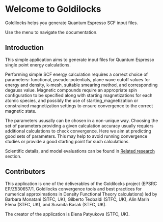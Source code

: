 # Welcome to Goldilocks

Goldilocks helps you generate Quantum Espresso SCF input files.

Use the menu to navigate the documentation.

## Introduction

This simple application aims to generate input files for Quantum Espresso single point energy calculations.

Performing simple SCF energy calculation requires a correct choice of parameters: functional, pseudo-potentials, plane wave cutoff values for energy and density, k-mesh, suitable smearing method, and corresponding degauss value. Magnetic compounds require an appropriate spin configuration to be specified along with starting magnetizations for each atomic species, and possibly the use of starting_magnetization or constrained magnetization settings to ensure convergence to the correct magnetic state.

The parameters ususally can be chosen in a non-unique way. Choosing the set of parameters providing a given calculation accuracy usually requiers additional calculations to check convergence. Here we aim at predicting good sets of parameters. This may help to avoid running convergence studies or provide a good starting point for such calculations.

Scientific details, and model evaluations can be found in [Related research](related-research.md) section.

## Contributors

This application is one of the deliverables of the Goldilocks project (EPSRC EP/Z530657/1, Goldilocks convergence tools and best practices for numerical approximations in Density Functional Theory calculations) led by Barbara Monatani (STFC, UK), Gilberto Teobaldi (STFC, UK), Alin Marin Elena (STFC, UK), and Susmita Basak (STFC, UK).

The creator of the application is Elena Patyukova (STFC, UK).